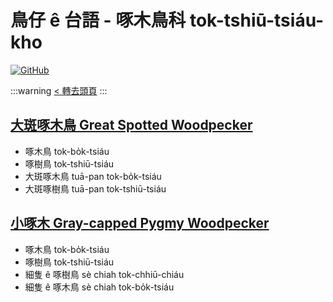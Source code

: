 # 鳥仔 ê 台語 - 啄木鳥科 tok-tshiū-tsiáu-kho

[![GitHub](https://img.shields.io/badge/GitHub-black?logo=github)](https://github.com/siansiansu/tsiau-a-e-mia)

:::warning
[< 轉去頭頁](https://hackmd.io/@siansiansu/Hy4VzNvha)
:::

## [大斑啄木鳥 Great Spotted Woodpecker](https://www.instagram.com/p/Cs0EMfHxbgW/)

- 啄木鳥 tok-bo̍k-tsiáu
- 啄樹鳥 tok-tshiū-tsiáu
- 大斑啄木鳥 tuā-pan tok-bo̍k-tsiáu
- 大斑啄樹鳥 tuā-pan tok-tshiū-tsiáu

## [小啄木 Gray-capped Pygmy Woodpecker](https://www.instagram.com/p/CYt9BvZP1oY/)

- 啄木鳥 tok-bo̍k-tsiáu
- 啄樹鳥 tok-tshiū-tsiáu
- 細隻 ê 啄樹鳥 sè chiah tok-chhiū-chiáu
- 細隻 ê 啄木鳥 sè chiah tok-bo̍k-tsiáu
